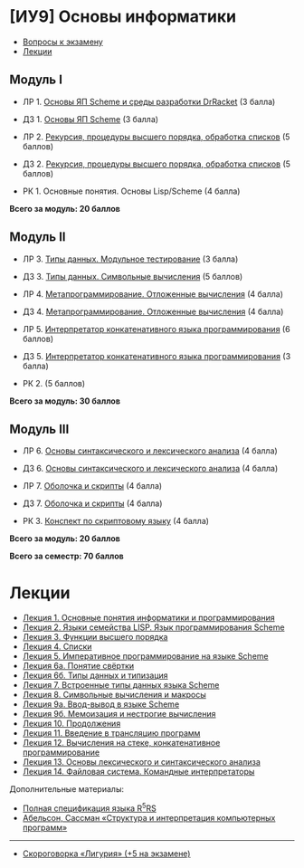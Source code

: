 # [ИУ9] Основы информатики

* [Вопросы к экзамену](Materials/exam.md)
* [Лекции](Materials/#lections)


## Модуль I

*  ЛР 1. [Основы ЯП Scheme и среды разработки DrRacket](Materials/lab1.md) (3 балла)
*  ДЗ 1. [Основы ЯП Scheme](Materials/home1.md) (3 балла)

*  ЛР 2. [Рекурсия, процедуры высшего порядка, обработка списков](Materials/lab2.md) (5 баллов)
*  Д3 2. [Рекурсия, процедуры высшего порядка, обработка списков](Materials/home2.md) (5 баллов)

*  РК 1. Основные понятия. Основы Lisp/Scheme (4 балла)

**Всего за модуль: 20 баллов**

## Модуль II

*  ЛР 3. [Типы данных. Модульное тестирование](Materials/lab3.md) (3 балла)
*  ДЗ 3. [Типы данных. Символьные вычисления](Materials/home3.md) (5 баллов)

*  ЛР 4. [Метапрограммирование. Отложенные вычисления](Materials/lab4.md) (4 балла)
*  Д3 4. [Метапрограммирование. Отложенные вычисления](Materials/home4.md) (4 балла)

*  ЛР 5. [Интерпретатор конкатенативного языка программирования](Materials/lab5.md) (6 баллов)
*  Д3 5. [Интерпретатор конкатенативного языка программирования](Materials/home5.md) (3 балла)

*  РК 2. (5 баллов)

**Всего за модуль: 30 баллов**

## Модуль III

*  ЛР 6. [Основы синтаксического и лексического анализа](Materials/lab6.md) (4 балла)
*  ДЗ 6. [Основы синтаксического и лексического анализа](Materials/home6.md) (4 балла)

*  ЛР 7. [Оболочка и скрипты](Materials/lab7.md) (4 балла)
*  Д3 7. [Оболочка и скрипты](Materials/home7.md) (4 балла)

*  РК 3. [Конспект по скриптовому языку](Materials/rk3.md) (4 балла)

**Всего за модуль: 20 баллов**

**Всего за семестр: 70 баллов**

# Лекции

<a name="lections"></a>

* [Лекция 1. Основные понятия информатики и программирования](Materials/lect01.md)
* [Лекция 2. Языки семейства LISP. Язык программирования Scheme](Materials/lect02.md)
* [Лекция 3. Функции высшего порядка](Materials/lect03.md)
* [Лекция 4. Списки](Materials/lect04.md)
* [Лекция 5. Императивное программирование на языке Scheme](Materials/lect05.md)
* [Лекция 6а. Понятие свёртки](Materials/lect06a.md)
* [Лекция 6б. Типы данных и типизация](Materials/lect06b.md)
* [Лекция 7. Встроенные типы данных языка Scheme](Materials/lect07.md)
* [Лекция 8. Символьные вычисления и макросы](Materials/lect08.md)
* [Лекция 9а. Ввод-вывод в языке Scheme](Materials/lect09a.md)
* [Лекция 9б. Мемоизация и нестрогие вычисления](Materials/lect09b.md)
* [Лекция 10. Продолжения](Materials/lect10.md)
* [Лекция 11. Введение в трансляцию программ](Materials/lect11.md)
* [Лекция 12. Вычисления на стеке, конкатенативное программирование](Materials/lect12.md)
* [Лекция 13. Основы лексического и синтаксического анализа](Materials/lect13.md)
* [Лекция 14. Файловая система. Командные интерпретаторы](Materials/lect14.md)

Дополнительные материалы:

* [Полная спецификация языка R<sup>5</sup>RS](Materials/r5rs.pdf)
* [Абельсон, Сассман «Структура и интерпретация компьютерных программ»](Materials/sicp.pdf)

------

* [Скороговорка «Лигурия» (+5 на экзамене)](Materials/ligura.md)
